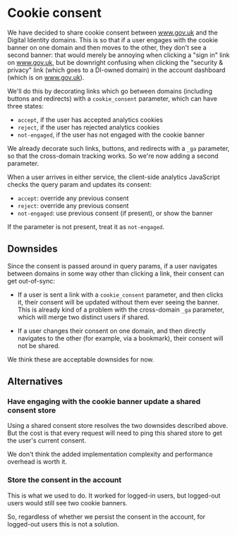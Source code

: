 Cookie consent
==============

We have decided to share cookie consent between www.gov.uk and the
Digital Identity domains.  This is so that if a user engages with the
cookie banner on one domain and then moves to the other, they don't
see a second banner: that would merely be annoying when clicking a
"sign in" link on www.gov.uk, but be downright confusing when clicking
the "security & privacy" link (which goes to a DI-owned domain) in the
account dashboard (which is on www.gov.uk).

We'll do this by decorating links which go between domains (including
buttons and redirects) with a `cookie_consent` parameter, which can
have three states:

- `accept`, if the user has accepted analytics cookies
- `reject`, if the user has rejected analytics cookies
- `not-engaged`, if the user has not engaged with the cookie banner

We already decorate such links, buttons, and redirects with a `_ga`
parameter, so that the cross-domain tracking works.  So we're now
adding a second parameter.

When a user arrives in either service, the client-side analytics
JavaScript checks the query param and updates its consent:

- `accept`: override any previous consent
- `reject`: override any previous consent
- `not-engaged`: use previous consent (if present), or show the banner

If the parameter is not present, treat it as `not-engaged`.


Downsides
---------

Since the consent is passed around in query params, if a user
navigates between domains in some way other than clicking a link,
their consent can get out-of-sync:

- If a user is sent a link with a `cookie_consent` parameter, and then
  clicks it, their consent will be updated without them ever seeing
  the banner.  This is already kind of a problem with the cross-domain
  `_ga` parameter, which will merge two distinct users if shared.

- If a user changes their consent on one domain, and then directly
  navigates to the other (for example, via a bookmark), their consent
  will not be shared.

We think these are acceptable downsides for now.


Alternatives
------------

### Have engaging with the cookie banner update a shared consent store

Using a shared consent store resolves the two downsides described
above.  But the cost is that every request will need to ping this
shared store to get the user's current consent.

We don't think the added implementation complexity and performance
overhead is worth it.

### Store the consent in the account

This is what we used to do.  It worked for logged-in users, but
logged-out users would still see two cookie banners.

So, regardless of whether we persist the consent in the account, 
for logged-out users this is not a solution.
